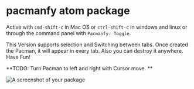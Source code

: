 # pacmanfy atom package

Active with `cmd-shift-c` in Mac OS or `ctrl-shift-c` in windows and linux or through the command panel with `Pacmanfy: Toggle`.

This Version supports selection and Switching between tabs. Once created the Pacman, it will appear in every tab.
Also you can destroy it anywhere. Have Fun!

**TODO:
  Turn Pacman to left and right with Cursor move.
**

![A screenshot of your package](https://cloud.githubusercontent.com/assets/14917833/12077524/d7478144-b222-11e5-830b-3b8bd9d00115.gif)
